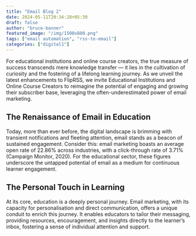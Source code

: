 ```yaml
---
title: "Email Blog 2"
date: 2024-05-11T20:34:28+05:30
draft: false
author: "bruce-banner"
featured_image: "/img/1500x800.png"
tags: ["email automation", "rss-to-email"]
categories: ["digital1"]
---
```


For educational institutions and online course creators, the true measure of success transcends mere knowledge transfer — it lies in the cultivation of curiosity and the fostering of a lifelong learning journey. As we unveil the latest enhancements to FlipRSS, we invite Educational Institutions and Online Course Creators to reimagine the potential of engaging and growing their subscriber base, leveraging the often-underestimated power of email marketing.

## The Renaissance of Email in Education
Today, more than ever before, the digital landscape is brimming with transient notifications and fleeting attention, email stands as a beacon of sustained engagement. Consider this: email marketing boasts an average open rate of 22.86% across industries, with a click-through rate of 3.71% (Campaign Monitor, 2020). For the educational sector, these figures underscore the untapped potential of email as a medium for continuous learner engagement.

## The Personal Touch in Learning
At its core, education is a deeply personal journey. Email marketing, with its capacity for personalisation and direct communication, offers a unique conduit to enrich this journey. It enables educators to tailor their messaging, providing resources, encouragement, and insights directly to the learner’s inbox, fostering a sense of individual attention and support.